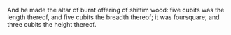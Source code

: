 And he made the altar of burnt offering of shittim wood: five cubits was the length thereof, and five cubits the breadth thereof; it was foursquare; and three cubits the height thereof.
